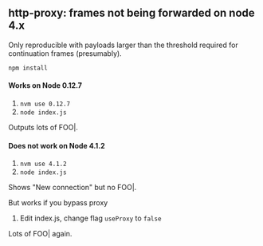 ## http-proxy: frames not being forwarded on node 4.x

Only reproducible with payloads larger than the threshold required for continuation
frames (presumably).

`npm install`

#### Works on Node 0.12.7
1. `nvm use 0.12.7`
2. `node index.js`

Outputs lots of FOO|.

#### Does not work on Node 4.1.2

1. `nvm use 4.1.2`
2. `node index.js`

Shows "New connection" but no FOO|.

But works if you bypass proxy

1. Edit index.js, change flag `useProxy` to `false`

Lots of FOO| again.

